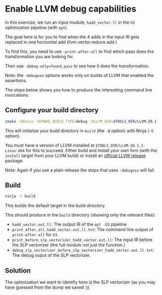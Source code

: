 # Enable LLVM debug capabilities #

In this exercise, we run an input module, `hadd_vector.ll` in the `O3` optimization pipeline (with `opt`).

The goal here is for you to find when the 4 adds in the input IR gets replaced in one horizontal add (llvm.vector.reduce.add.)

To find this, you need to use `-print-after-all` to find which pass does the transformation you are looking for.

Then use `-debug-only=found_pass` to see how it does the transformation.

Note: the `-debugxxx` options works only on builds of LLVM that enabled the assertions.

The steps below shows you how to produce the interesting command line invocations.

## Configure your build directory ##

```bash
cmake -GNinja -DCMAKE_BUILD_TYPE=Debug -DLLVM_DIR=$TOOLS_DIR/LLVM-20.1.1-Linux-X64/lib/cmake/llvm -Bbuild .
```

This will initialize your build directory in `build` (the `-B` option) with Ninja (`-G` option).

You must have a version of LLVM installed at `$TOOLS_DIR/LLVM-20.1.1-Linux-X64` for this to succeed.
Either build and install your own llvm (with the `install` target from your LLVM build) or install an [official LLVM release](https://releases.llvm.org/) package.

Note: Again if you use a plain release the steps that uses `-debugxxx` will fail.

## Build ##

```bash
ninja -C build
```

This builds the default target in the build directory.

This should produce in the `build` directory (showing only the relevant files):
* `hadd_vector.out.ll`: The output IR of the `opt -O3` pipeline
* `print_after_all_hadd_vector.out.ll.txt`: The command line output of `print-after-all` for `O3`.
* `print_before_slp_vectorizer_hadd_vector.out.ll`: The input IR before the SLP vectorizer (the full module not just the function.)
* `debug_slp_vectorizer_before_slp_vectorizer_hadd_vector.out.ll.txt`: The debug ouput of the SLP vectorizer.

## Solution ##

The optimization we want to identify here is the SLP vectorizer (as you may have guessed from the dump we saved :)).

